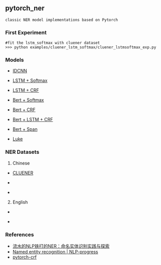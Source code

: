 ## pytorch_ner
`classic NER model implementations based on Pytorch`


### First Experiment
```angular2html
#fit the lstm_softmax with cluener dataset
>>> python examples/cluener_lstm_softmax/cluener_lstmsoftmax_exp.py
```

### Models

- [IDCNN]()

- [LSTM + Softmax](https://github.com/bannima/pytorch_ner/tree/master/ner/models/lstm_softmax)

- [LSTM + CRF]()

- [Bert + Softmax]()

- [Bert + CRF ]()

- [Bert + LSTM + CRF]()

- [Bert + Span]()

- [Luke]()

### NER Datasets
1. Chinese 
 - [CLUENER](https://www.cluebenchmarks.com/introduce.html)

 - []()

 - []()

2. English
 - []()

 - []()

### References

- [流水的NLP铁打的NER：命名实体识别实践与探索](https://zhuanlan.zhihu.com/p/166496466)
- [Named entity recognition | NLP-progress](https://nlpprogress.com/english/named_entity_recognition.html)
- [pytorch-crf](https://github.com/kmkurn/pytorch-crf)

